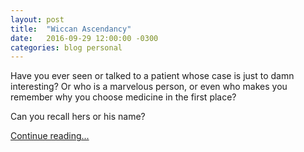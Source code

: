 ```yaml
---
layout: post
title:  "Wiccan Ascendancy"
date:   2016-09-29 12:00:00 -0300
categories: blog personal
---
```


Have you ever seen or talked to a patient whose case is just to damn interesting? Or who is a marvelous person, or even who makes you remember why you choose medicine in the first place?

Can you recall hers or his name?

[Continue reading...](https://nereare.wordpress.com/2016/10/11/wiccan-ascendancy/)
